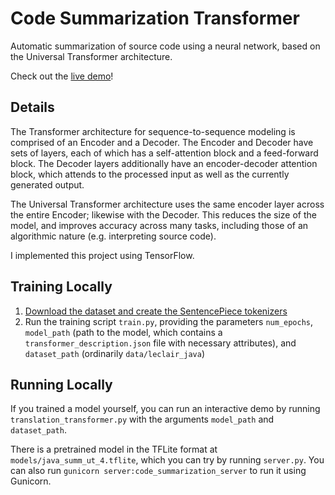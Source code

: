 # Code Summarization Transformer
Automatic summarization of source code using a neural network,
based on the Universal Transformer architecture.

Check out the [live demo](https://nathanielwarner.net/projects/code-completion-demo)!

## Details
The Transformer architecture for sequence-to-sequence modeling is comprised of an Encoder and a Decoder.
The Encoder and Decoder have sets of layers, each of which has a self-attention block and a feed-forward block. 
The Decoder layers additionally have an encoder-decoder attention block, which attends to the processed input as well as the currently generated output.

The Universal Transformer architecture uses the same encoder layer across the entire Encoder; likewise
with the Decoder. This reduces the size of the model, and improves accuracy across many tasks, including
those of an algorithmic nature (e.g. interpreting source code).

I implemented this project using TensorFlow.

## Training Locally
1. [Download the dataset and create the SentencePiece tokenizers](data/leclair_java/README.md)
2. Run the training script `train.py`, providing the parameters `num_epochs`, `model_path` (path to the model, which contains a `transformer_description.json` file with necessary attributes), and `dataset_path` (ordinarily `data/leclair_java`)

## Running Locally
If you trained a model yourself, you can run an interactive demo by running `translation_transformer.py` with the arguments `model_path` and `dataset_path`.

There is a pretrained model in the TFLite format at `models/java_summ_ut_4.tflite`, which you can try by running `server.py`. You can also run `gunicorn server:code_summarization_server` to run it using Gunicorn.
